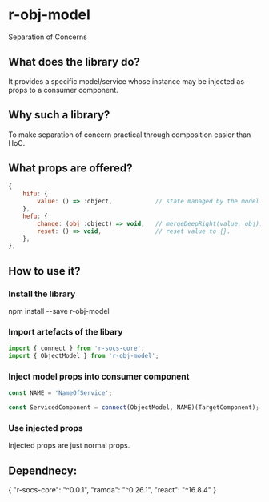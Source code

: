 # r-obj-model

Separation of Concerns

## What does the library do?

It provides a specific model/service whose instance may be injected as props to a consumer component.

## Why such a library?

To make separation of concern practical through composition easier than HoC.

## What props are offered?

```javascript
{
    hifu: {
        value: () => :object,            // state managed by the model.
    },
    hefu: {
        change: (obj :object) => void,   // mergeDeepRight(value, obj).
        reset: () => void,               // reset value to {}.
    },
},
```

## How to use it?

### Install the library

npm install --save r-obj-model

### Import artefacts of the libary

```javascript
import { connect } from 'r-socs-core';
import { ObjectModel } from 'r-obj-model';
```

### Inject model props into consumer component

```javascript
const NAME = 'NameOfService';

const ServicedComponent = connect(ObjectModel, NAME)(TargetComponent);
```

### Use injected props

Injected props are just normal props.

## Dependnecy:

{
    "r-socs-core": "^0.0.1",
    "ramda": "^0.26.1",
    "react": "^16.8.4"
}
